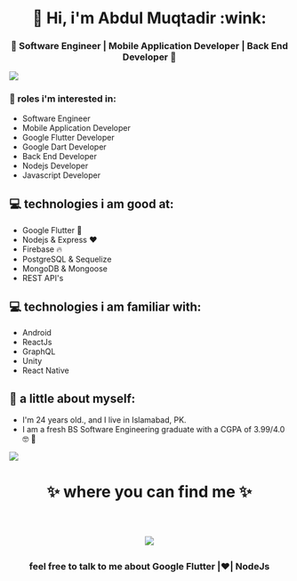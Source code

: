 <h1 align="center"> 🤩 Hi, i'm Abdul Muqtadir :wink: </h1>
<h3 align="center">🚀 Software Engineer | Mobile Application Developer | Back End Developer 🚀</h3>

<img src="https://yata-apix-a9caea66-ad78-425f-aa08-e292558ebb65.lss.locawebcorp.com.br/b7c7dbff38ae4f419c94ce8d2254b9d9.png"> 


### :office: roles i'm interested in:
- Software Engineer
- Mobile Application Developer
- Google Flutter Developer
- Google Dart Developer
- Back End Developer
- Nodejs Developer
- Javascript Developer

## 💻 technologies i am good at:
- Google Flutter :blue_heart:
- Nodejs & Express ❤
- Firebase :fire:
- PostgreSQL & Sequelize
- MongoDB & Mongoose
- REST API's

## 💻 technologies i am familiar with:
- Android
- ReactJs
- GraphQL
- Unity
- React Native

## 👧 a little about myself:
- I'm 24 years old., and I live in Islamabad, PK.
- I am a fresh BS Software Engineering graduate with a CGPA of 3.99/4.0 	:nerd_face: :angel:

<img src="https://yata-apix-a9caea66-ad78-425f-aa08-e292558ebb65.lss.locawebcorp.com.br/b7c7dbff38ae4f419c94ce8d2254b9d9.png"> 

<h1 align="center">
✨ where you can find me ✨
  
  <p align="center"><br/>
   <a href="https://www.linkedin.com/in/abdul-muqtadir-yaseen-a548371a9/">
    <img src="https://img.shields.io/badge/linkedin-mahad-ansar-blue">
  </a>
</p>
</h1>

<h3 align="center"><strong> feel free to talk to me about Google Flutter |❤| NodeJs  </strong> </h3>
